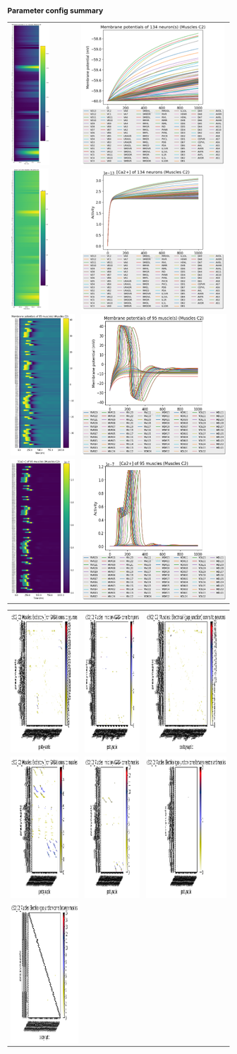 ### Parameter config summary 
<table>

<tr>
  <td><a href="neurons_C2_Muscles.png"><img alt=" " src="neurons_C2_Muscles.png" height="320"/></a></td>
  <td><a href="traces_neuron_Muscles_C2.png"><img alt=" " src="traces_neuron_Muscles_C2.png" height="320"/></a></td>
</tr>

<tr>
  <td><a href="neuron_activity_C2_Muscles.png"><img alt=" " src="neuron_activity_C2_Muscles.png" height="320"/></a></td>
  <td><a href="traces_neuron_activity_Muscles_C2.png"><img alt=" " src="traces_neuron_activity_Muscles_C2.png" height="320"/></a></td>
</tr>

<tr>
  <td><a href="muscles_C2_Muscles.png"><img alt=" " src="muscles_C2_Muscles.png" height="320"/></a></td>
  <td><a href="traces_muscles_Muscles_C2.png"><img alt=" " src="traces_muscles_Muscles_C2.png" height="320"/></a></td>
</tr>

<tr>
  <td><a href="muscle_activity_C2_Muscles.png"><img alt=" " src="muscle_activity_C2_Muscles.png" height="320"/></a></td>
  <td><a href="traces_muscles_activity_Muscles_C2.png"><img alt=" " src="traces_muscles_activity_Muscles_C2.png" height="320"/></a></td>
</tr>
</table>
<table>

<tr><td><a href="c302_C2_Muscles_exc_to_neurons.png"><img alt=" " src="c302_C2_Muscles_exc_to_neurons.png" height="320"/></a></td>

  <td><a href="c302_C2_Muscles_inh_to_neurons.png"><img alt=" " src="c302_C2_Muscles_inh_to_neurons.png" height="320"/></a></td>

  <td><a href="c302_C2_Muscles_elec_neurons_neurons.png"><img alt=" " src="c302_C2_Muscles_elec_neurons_neurons.png" height="320"/></a></td></tr>

<tr><td><a href="c302_C2_Muscles_exc_to_muscles.png"><img alt=" " src="c302_C2_Muscles_exc_to_muscles.png" height="320"/></a></td>

  <td><a href="c302_C2_Muscles_inh_to_muscles.png"><img alt=" " src="c302_C2_Muscles_inh_to_muscles.png" height="320"/></a></td>

  <td><a href="c302_C2_Muscles_elec_neurons_muscles.png"><img alt=" " src="c302_C2_Muscles_elec_neurons_muscles.png" height="320"/></a></td></tr>

<tr><td><a href="c302_C2_Muscles_elec_muscles_muscles.png"><img alt=" " src="c302_C2_Muscles_elec_muscles_muscles.png" height="320"/></a></td></tr>
</table>
